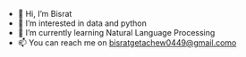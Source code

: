 - 👋 Hi, I’m Bisrat
- 👀 I’m interested in data and python
- 🌱 I’m currently learning Natural Language Processing
- 📫 You can reach me on bisratgetachew0449@gmail.como

<!---
bisget7/bisget7 is a ✨ special ✨ repository because its `README.md` (this file) appears on your GitHub profile.
You can click the Preview link to take a look at your changes.
--->
